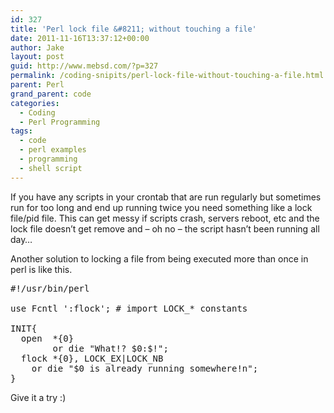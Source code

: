 ```yaml
---
id: 327
title: 'Perl lock file &#8211; without touching a file'
date: 2011-11-16T13:37:12+00:00
author: Jake
layout: post
guid: http://www.mebsd.com/?p=327
permalink: /coding-snipits/perl-lock-file-without-touching-a-file.html
parent: Perl
grand_parent: code
categories:
  - Coding
  - Perl Programming
tags:
  - code
  - perl examples
  - programming
  - shell script
---
```

If you have any scripts in your crontab that are run regularly but sometimes run for too long and end up running twice you need something like a lock file/pid file. This can get messy if scripts crash, servers reboot, etc and the lock file doesn&#8217;t get remove and &#8211; oh no &#8211; the script hasn&#8217;t been running all day&#8230;

Another solution to locking a file from being executed more than once in perl is like this. 

<pre class="prettyprint notranslate">#!&#47;usr&#47;bin&#47;perl

use Fcntl &#39;:flock&#39;; # import LOCK_* constants

INIT{
  open  *{0}
        or die &#34;What!? $0:$!&#34;;
  flock *{0}, LOCK_EX|LOCK_NB
    or die &#34;$0 is already running somewhere!n&#34;;
}
</pre>

Give it a try :)